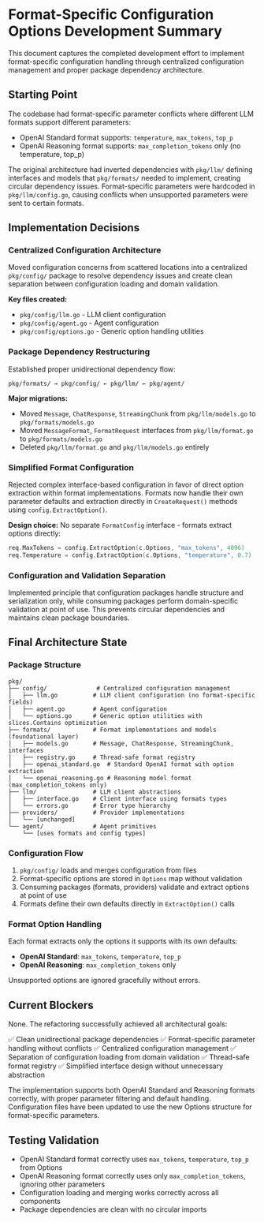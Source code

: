 # Format-Specific Configuration Options Development Summary

This document captures the completed development effort to implement format-specific configuration handling through centralized configuration management and proper package dependency architecture.

## Starting Point

The codebase had format-specific parameter conflicts where different LLM formats support different parameters:
- OpenAI Standard format supports: `temperature`, `max_tokens`, `top_p`
- OpenAI Reasoning format supports: `max_completion_tokens` only (no temperature, top_p)

The original architecture had inverted dependencies with `pkg/llm/` defining interfaces and models that `pkg/formats/` needed to implement, creating circular dependency issues. Format-specific parameters were hardcoded in `pkg/llm/config.go`, causing conflicts when unsupported parameters were sent to certain formats.

## Implementation Decisions

### Centralized Configuration Architecture
Moved configuration concerns from scattered locations into a centralized `pkg/config/` package to resolve dependency issues and create clean separation between configuration loading and domain validation.

**Key files created:**
- `pkg/config/llm.go` - LLM client configuration
- `pkg/config/agent.go` - Agent configuration
- `pkg/config/options.go` - Generic option handling utilities

### Package Dependency Restructuring
Established proper unidirectional dependency flow:
```
pkg/formats/ → pkg/config/ ← pkg/llm/ ← pkg/agent/
```

**Major migrations:**
- Moved `Message`, `ChatResponse`, `StreamingChunk` from `pkg/llm/models.go` to `pkg/formats/models.go`
- Moved `MessageFormat`, `FormatRequest` interfaces from `pkg/llm/format.go` to `pkg/formats/models.go`
- Deleted `pkg/llm/format.go` and `pkg/llm/models.go` entirely

### Simplified Format Configuration
Rejected complex interface-based configuration in favor of direct option extraction within format implementations. Formats now handle their own parameter defaults and extraction directly in `CreateRequest()` methods using `config.ExtractOption()`.

**Design choice:** No separate `FormatConfig` interface - formats extract options directly:
```go
req.MaxTokens = config.ExtractOption(c.Options, "max_tokens", 4096)
req.Temperature = config.ExtractOption(c.Options, "temperature", 0.7)
```

### Configuration and Validation Separation
Implemented principle that configuration packages handle structure and serialization only, while consuming packages perform domain-specific validation at point of use. This prevents circular dependencies and maintains clean package boundaries.

## Final Architecture State

### Package Structure
```
pkg/
├── config/              # Centralized configuration management
│   ├── llm.go          # LLM client configuration (no format-specific fields)
│   ├── agent.go        # Agent configuration
│   └── options.go      # Generic option utilities with slices.Contains optimization
├── formats/            # Format implementations and models (foundational layer)
│   ├── models.go       # Message, ChatResponse, StreamingChunk, interfaces
│   ├── registry.go     # Thread-safe format registry
│   ├── openai_standard.go  # Standard OpenAI format with option extraction
│   └── openai_reasoning.go # Reasoning model format (max_completion_tokens only)
├── llm/                # LLM client abstractions
│   ├── interface.go    # Client interface using formats types
│   └── errors.go       # Error type hierarchy
├── providers/          # Provider implementations
│   └── [unchanged]
└── agent/              # Agent primitives
    └── [uses formats and config types]
```

### Configuration Flow
1. `pkg/config/` loads and merges configuration from files
2. Format-specific options are stored in `Options` map without validation
3. Consuming packages (formats, providers) validate and extract options at point of use
4. Formats define their own defaults directly in `ExtractOption()` calls

### Format Option Handling
Each format extracts only the options it supports with its own defaults:
- **OpenAI Standard**: `max_tokens`, `temperature`, `top_p`
- **OpenAI Reasoning**: `max_completion_tokens` only

Unsupported options are ignored gracefully without errors.

## Current Blockers

None. The refactoring successfully achieved all architectural goals:

✅ Clean unidirectional package dependencies
✅ Format-specific parameter handling without conflicts
✅ Centralized configuration management
✅ Separation of configuration loading from domain validation
✅ Thread-safe format registry
✅ Simplified interface design without unnecessary abstraction

The implementation supports both OpenAI Standard and Reasoning formats correctly, with proper parameter filtering and default handling. Configuration files have been updated to use the new Options structure for format-specific parameters.

## Testing Validation

- OpenAI Standard format correctly uses `max_tokens`, `temperature`, `top_p` from Options
- OpenAI Reasoning format correctly uses only `max_completion_tokens`, ignoring other parameters
- Configuration loading and merging works correctly across all components
- Package dependencies are clean with no circular imports